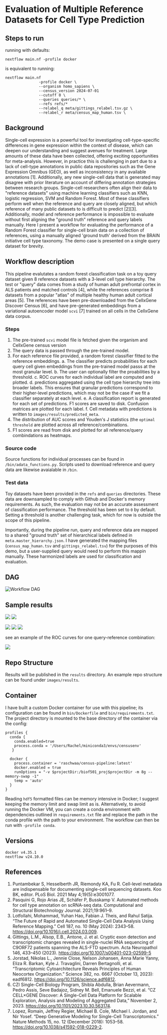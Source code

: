 # Evaluation of Multiple Reference Datasets for Cell Type Prediction

## Steps to run

running with defaults:

```
nextflow main.nf -profile docker
```
is equivalent to running:

```
nextflow main.nf
               -profile docker \
               --organism homo_sapiens \
               --census_version 2024-07-01
               --cutoff 0 \
               --queries queries/* \
               --refs refs/*
               --relabel_q meta/gittings_relabel.tsv.gz \
               --relabel_r meta/census_map_human.tsv \
```

## Background

Single-cell expression is a powerful tool for investigating cell-type-specific differences in gene expression within the context of disease, which can deepen our understanding and suggest avenues for treatment. Large amounts of these data have been collected, offering exciting opportunities for meta-analysis. However, in practice this is challenging in part due to a lack of cell-type annotations in public data repositories such as the Gene Expression Omnibus (GEO), as well as inconsistency in any available annotations [1]. Additionally, any new single-cell data that is generated may disagree with prior literature on account of differing annotation strategies between research groups. Single-cell researchers often align their data to "reference datasets" using machine learning classifiers such as KNN, logistic regression, SVM and Random Forest. Most of these classifiers perform well when the reference and query are closely aligned, but which reference of many public datasets to is difficult to predict [2][3]. Additionally, model and reference performance is impossible to evaluate without first aligning the "ground truth" reference and query labels manually. Here I present a workflow for evaluating the performance of a Random Forest classifier for single-cell brain data on a collection of references, using a manually aligned 'ground truth' derived from the BRAIN initiative cell type taxonomy. The demo case is presented on a single query dataset for brevity.

## Workflow description

This pipeline evalutates a random forest classification task on a toy query dataset given 8 reference datasets with a 3-level cell type hierarchy. The test or "query" data comes from a study of human adult prefrontal cortex in ALS patients and matched controls [4], while the references comprise 8 datasets from a popular "atlas" of multiple healthy human adult cortical areas [5]. The references have been pre-downloaded from the CellxGene Discover Census [6], and have pre-generated embeddings from a variational autoencoder model `scvi` [7] trained on all cells in the CellxGene data corpus. 

### Steps
1. The pre-trained `scvi` model file is fetched given the organism and CellxGene census version
2. The query data is passed through the pre-trained model.
3. For each reference file provided, a random forest classifier fitted to the reference embeddings.
   a. The classifier predicts probabilities for each query cell given embeddings from the pre-trained model passs at the most granular level.
   b. The user can optionally filter the proabilities by a threshold.
   c. ROC curves for each individual label are computed and plotted.
   d. predictions aggregated using the cell type hierarchy tree into broader labels. This ensures that granular predictions correspond to their higher-level predictions, which may not be the case if we fit a classifier separately at each level.
   e. A classification report is generated for each set of predictions. F1 scores are saved to disk. Confusion matrices are plotted for each label.
   f. Cell metadata with predictions is written to `images/results/predicted_meta`.
5. The distribution of AUC scores and Youden's J statistics (the `optimal threshold` are plotted across all reference/combinations.
6. F1 scores are read from disk and plotted for all reference/query combindations as heatmaps.

### Source code 

Source functions for individual processes can be found in `/bin/adata_functions.py`. Scripts used to download reference and query data are likewise avaialable in `/bin`.

### Test data
Toy datasets have been provided in the `refs` and `queries` directories. These data are downsampled to comply with Github and Docker's memory requirements. As such, the evaluation may not be an accurate assessment of classification performance. The threshold has been set to `0` by default. Setting a threshold is another challenging task, which for now is outside the scope of this pipeline.

Importantly, during the pipeline run, query and reference data are mapped to a shared "ground truth" set of hierarchical labels defined in `meta.master_hierarchy.json`. I have generated the mapping files (`census_map_human.tsv` and `gittings_relabel.tsv`) for the purposes of this demo, but a user-supplied query would need to perform this mappin manually. These harmonized labels are used for classification and evaluation.

## DAG
![Workflow DAG](./images/dag.png)

## Sample results
![](./images/results/f1_plots/agg_f1_scores.png)
![](./images/results/f1_plots/label_f1_scores.png)

![](./images/results/dists/auc_distribution.png)
![](./images/results/dists/optimal_threshold_distribution.png)
![](./images/results/roc/optimal_threshold_distribution.png)

see an example of the ROC curves for one query-reference combination:

![](./images/results/roc/Frontal_cortex_samples_from_C9-ALS,_C9-ALS_FTD_and_age_matched_control_brains_processed/Dissection:_Angular_gyrus_AnG/roc_results.png)

## Repo Structure

Results will be published in the `results` directory. An example repo structure can be found under `images/results`.

## Container

I have built a custom Docker container for use with this pipeline; its configuration can be found in `bin/Dockerfile` and `bin/requirements.txt`. The project directory is mounted to the base directory of the container via the config:

```
profiles {
  conda {
    conda.enabled=true
    process.conda = '/Users/Rachel/miniconda3/envs/censusenv'
   }

  docker {
    process.container = 'raschwaa/census-pipeline:latest'
    docker.enabled = true
    runOptions = "-v $projectDir:/biof501_proj$projectDir -m 8g --memory-swap -1"
    temp = 'auto'
  }
}
```

Reading `hdf5` formatted files can be memory intensive in Docker; I suggest keeping the memory limit and swap limit as is. Alternatively, to avoid running the Docker VM, you can create a conda environment with dependencies outlined in `requirements.txt` file and replace the path in the conda profile with the path to your environment. The workflow can then be run with `-profile conda`.

## Versions

```
docker v4.35.1
nextflow v24.10.0
```

## References

1. Puntambekar S, Hesselberth JR, Riemondy KA, Fu R. Cell-level metadata are indispensable for documenting single-cell sequencing datasets. Koo BK, editor. PLoS Biol. 2021 May 4;19(5):e3001077.
2. Pasquini G, Rojo Arias JE, Schäfer P, Busskamp V. Automated methods for cell type annotation on scRNA-seq data. Computational and Structural Biotechnology Journal. 2021;19:961–9.
3. Lotfollahi, Mohammad, Yuhan Hao, Fabian J. Theis, and Rahul Satija. “The Future of Rapid and Automated Single-Cell Data Analysis Using Reference Mapping.” Cell 187, no. 10 (May 2024): 2343–58. https://doi.org/10.1016/j.cell.2024.03.009.
4. Gittings, L.M., Alsop, E.B., Antone, J. et al. Cryptic exon detection and transcriptomic changes revealed in single-nuclei RNA sequencing of C9ORF72 patients spanning the ALS-FTD spectrum. Acta Neuropathol 146, 433–450 (2023). https://doi.org/10.1007/s00401-023-02599-5
5. Jorstad, Nikolas L., Jennie Close, Nelson Johansen, Anna Marie Yanny, Eliza R. Barkan, Kyle J. Travaglini, Darren Bertagnolli, et al. “Transcriptomic Cytoarchitecture Reveals Principles of Human Neocortex Organization.” Science 382, no. 6667 (October 13, 2023): eadf6812. https://doi.org/10.1126/science.adf6812.
6. CZI Single-Cell Biology Program, Shibla Abdulla, Brian Aevermann, Pedro Assis, Seve Badajoz, Sidney M. Bell, Emanuele Bezzi, et al. “CZ CELL×GENE Discover: A Single-Cell Data Platform for Scalable Exploration, Analysis and Modeling of Aggregated Data,” November 2, 2023. https://doi.org/10.1101/2023.10.30.563174.
7. Lopez, Romain, Jeffrey Regier, Michael B. Cole, Michael I. Jordan, and Nir Yosef. “Deep Generative Modeling for Single-Cell Transcriptomics.” Nature Methods 15, no. 12 (December 2018): 1053–58. https://doi.org/10.1038/s41592-018-0229-2.



